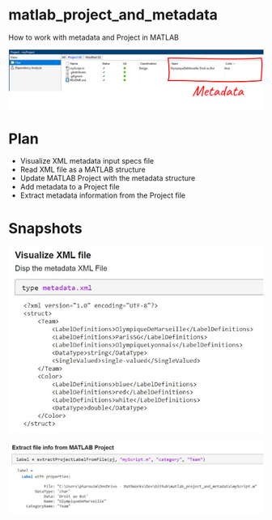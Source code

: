 # matlab_project_and_metadata
How to work with metadata and Project in MATLAB

![](https://github.com/bamby1313/matlab_project_and_metadata/blob/main/MATLABProject.JPG?raw=true)  

# Plan
- Visualize XML metadata input specs file
- Read XML file as a MATLAB structure
- Update MATLAB Project with the metadata structure
- Add metadata to a Project file
- Extract metadata information from the Project file  
  
  
  
# Snapshots
![](https://github.com/bamby1313/matlab_project_and_metadata/blob/main/VisualizeXMLFile.JPG)  

![](https://github.com/bamby1313/matlab_project_and_metadata/blob/main/ExtractProjectFileMetadata.JPG)
